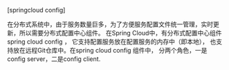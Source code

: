 
[springcloud config]

在分布式系统中，由于服务数量巨多，为了方便服务配置文件统一管理，实时更新，所以需要分布式配置中心组件。
在Spring Cloud中，有分布式配置中心组件spring cloud config ，
它支持配置服务放在配置服务的内存中（即本地），
也支持放在远程Git仓库中。在spring cloud config 组件中，
分两个角色，一是config server，二是config client.
